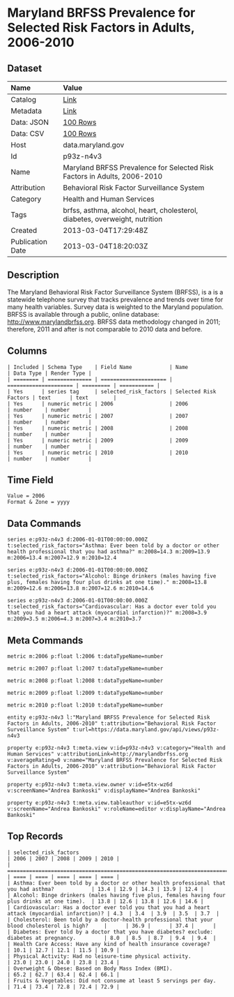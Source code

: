 # Maryland BRFSS Prevalence for Selected Risk Factors in Adults, 2006-2010

## Dataset

| Name | Value |
| :--- | :---- |
| Catalog | [Link](https://catalog.data.gov/dataset/maryland-brfss-prevalence-for-selected-risk-factors-in-adults-2006-2010-1c950) |
| Metadata | [Link](https://data.maryland.gov/api/views/p93z-n4v3) |
| Data: JSON | [100 Rows](https://data.maryland.gov/api/views/p93z-n4v3/rows.json?max_rows=100) |
| Data: CSV | [100 Rows](https://data.maryland.gov/api/views/p93z-n4v3/rows.csv?max_rows=100) |
| Host | data.maryland.gov |
| Id | p93z-n4v3 |
| Name | Maryland BRFSS Prevalence for Selected Risk Factors in Adults, 2006-2010 |
| Attribution | Behavioral Risk Factor Surveillance System |
| Category | Health and Human Services |
| Tags | brfss, asthma, alcohol, heart, cholesterol, diabetes, overweight, nutrition |
| Created | 2013-03-04T17:29:48Z |
| Publication Date | 2013-03-04T18:20:03Z |

## Description

The Maryland Behavioral Risk Factor Surveillance System (BRFSS), is a is a statewide telephone survey that tracks prevalence and trends over time for many health variables.  Survey data is weighted to the Maryland population.  BRFSS is available through a public, online database: http://www.marylandbrfss.org.  BRFSS data methodology changed in 2011; therefore, 2011 and after is not comparable to 2010 data and before.

## Columns

```ls
| Included | Schema Type    | Field Name            | Name                  | Data Type | Render Type |
| ======== | ============== | ===================== | ===================== | ========= | =========== |
| Yes      | series tag     | selected_risk_factors | Selected Risk Factors | text      | text        |
| Yes      | numeric metric | 2006                  | 2006                  | number    | number      |
| Yes      | numeric metric | 2007                  | 2007                  | number    | number      |
| Yes      | numeric metric | 2008                  | 2008                  | number    | number      |
| Yes      | numeric metric | 2009                  | 2009                  | number    | number      |
| Yes      | numeric metric | 2010                  | 2010                  | number    | number      |
```

## Time Field

```ls
Value = 2006
Format & Zone = yyyy
```

## Data Commands

```ls
series e:p93z-n4v3 d:2006-01-01T00:00:00.000Z t:selected_risk_factors="Asthma: Ever been told by a doctor or other health professional that you had asthma?" m:2008=14.3 m:2009=13.9 m:2006=13.4 m:2007=12.9 m:2010=12.4

series e:p93z-n4v3 d:2006-01-01T00:00:00.000Z t:selected_risk_factors="Alcohol: Binge drinkers (males having five plus, females having four plus drinks at one time)." m:2008=13.8 m:2009=12.6 m:2006=13.8 m:2007=12.6 m:2010=14.6

series e:p93z-n4v3 d:2006-01-01T00:00:00.000Z t:selected_risk_factors="Cardiovascular: Has a doctor ever told you that you had a heart attack (myocardial infarction)?" m:2008=3.9 m:2009=3.5 m:2006=4.3 m:2007=3.4 m:2010=3.7
```

## Meta Commands

```ls
metric m:2006 p:float l:2006 t:dataTypeName=number

metric m:2007 p:float l:2007 t:dataTypeName=number

metric m:2008 p:float l:2008 t:dataTypeName=number

metric m:2009 p:float l:2009 t:dataTypeName=number

metric m:2010 p:float l:2010 t:dataTypeName=number

entity e:p93z-n4v3 l:"Maryland BRFSS Prevalence for Selected Risk Factors in Adults, 2006-2010" t:attribution="Behavioral Risk Factor Surveillance System" t:url=https://data.maryland.gov/api/views/p93z-n4v3

property e:p93z-n4v3 t:meta.view v:id=p93z-n4v3 v:category="Health and Human Services" v:attributionLink=http://marylandbrfss.org v:averageRating=0 v:name="Maryland BRFSS Prevalence for Selected Risk Factors in Adults, 2006-2010" v:attribution="Behavioral Risk Factor Surveillance System"

property e:p93z-n4v3 t:meta.view.owner v:id=e5tx-wz6d v:screenName="Andrea Bankoski" v:displayName="Andrea Bankoski"

property e:p93z-n4v3 t:meta.view.tableauthor v:id=e5tx-wz6d v:screenName="Andrea Bankoski" v:roleName=editor v:displayName="Andrea Bankoski"
```

## Top Records

```ls
| selected_risk_factors                                                                           | 2006 | 2007 | 2008 | 2009 | 2010 | 
| =============================================================================================== | ==== | ==== | ==== | ==== | ==== | 
| Asthma: Ever been told by a doctor or other health professional that you had asthma?            | 13.4 | 12.9 | 14.3 | 13.9 | 12.4 | 
| Alcohol: Binge drinkers (males having five plus, females having four plus drinks at one time).  | 13.8 | 12.6 | 13.8 | 12.6 | 14.6 | 
| Cardiovascular: Has a doctor ever told you that you had a heart attack (myocardial infarction)? | 4.3  | 3.4  | 3.9  | 3.5  | 3.7  | 
| Cholesterol: Been told by a doctor-health professional that your blood cholesterol is high?     |      | 36.9 |      | 37.4 |      | 
| Diabetes: Ever told by a doctor that you have diabetes? exclude: diabetes at pregnancy.         | 8.0  | 8.5  | 8.7  | 9.4  | 9.4  | 
| Health Care Access: Have any kind of health insurance coverage?                                 | 10.1 | 12.7 | 12.1 | 11.5 | 10.9 | 
| Physical Activity: Had no leisure-time physical activity.                                       | 23.0 | 23.0 | 24.0 | 23.8 | 23.4 | 
| Overweight & Obese: Based on Body Mass Index (BMI).                                             | 65.2 | 62.7 | 63.4 | 62.4 | 66.1 | 
| Fruits & Vegetables: Did not consume at least 5 servings per day.                               | 71.4 | 73.4 | 72.8 | 72.4 | 72.9 | 
```